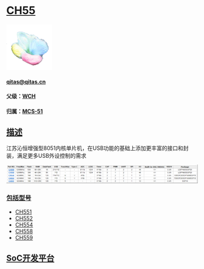 ﻿# [CH55](https://github.com/sochub/CH55)

[![sites](SoC/SoC.png)](http://www.qitas.cn) 
####  qitas@qitas.cn
#### 父级：[WCH](https://github.com/sochub/WCH) 
#### 归属：[MCS-51](https://github.com/sochub/MCS-51)

## [描述](https://github.com/sochub/CH55/wiki) 

江苏沁恒增强型8051内核单片机，在USB功能的基础上添加更丰富的接口和封装，满足更多USB外设控制的需求

[![sites](SoC/CH55.png)](http://www.wch.cn/products/category/5.html) 


### [包括型号](https://github.com/sochub/CH55)

- [CH551](https://github.com/sochub/CH551) 
- [CH552](https://github.com/sochub/CH552) 
- [CH554](https://github.com/sochub/CH554) 
- [CH558](https://github.com/sochub/CH558) 
- [CH559](https://github.com/sochub/CH559) 

##  [SoC开发平台](http://www.qitas.cn)  

